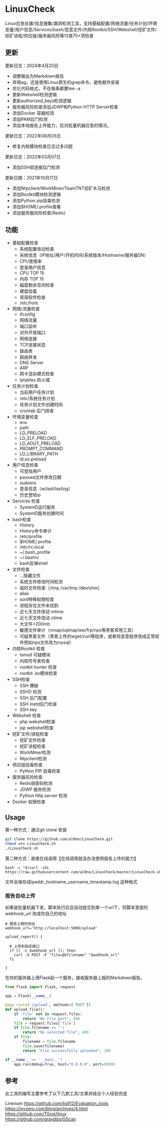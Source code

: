 # LinuxCheck

Linux应急处置/信息搜集/漏洞检测工具，支持基础配置/网络流量/任务计划/环境变量/用户信息/Services/bash/恶意文件/内核Rootkit/SSH/Webshell/挖矿文件/挖矿进程/供应链/服务器风险等13类70+项检查

## 更新

更新日志：2024年4月20日

- 调整输出为Markdown报告
- 弃用ag，还是使用Linux原生的grep命令，避免额外安装
- 优化代码格式，不在每条都要tee -a
- 更新Webshell检测逻辑
- 更新authorized_keys检测逻辑
- 服务器风险检查添加JDWP和Python HTTP Server检查
- 添加Docker 容器检测
- 添加PAM后门检测
- 添加本地报告上传能力，应对批量机器应急的情况。

更新日志：2022年08月05日

- 修复内核模块检查日志过多问题

更新日志：2022年03月07日

- 添加SSH软连接后门检测

更新日期：2021年10月17日

- 添加Ntpclient/WorkMiner/TeamTNT挖矿木马检测
- 添加Rootkit模块检测逻辑
- 添加Python pip投毒检测
- 添加$HOME/.profile查看
- 添加服务器风险检查(Redis)

## 功能

* 基础配置检查
    * 系统配置改动检查
    * 系统信息（IP地址/用户/开机时间/系统版本/Hostname/服务器SN）
    * CPU使用率
    * 登录用户信息
    * CPU TOP 15
    * 内存 TOP 15
    * 磁盘剩余空间检查
    * 硬盘挂载
    * 常用软件检查
    * /etc/hots
* 网络/流量检查
    * ifconfig
    * 网络流量
    * 端口监听
    * 对外开放端口
    * 网络连接
    * TCP连接状态
    * 路由表
    * 路由转发
    * DNS Server
    * ARP
    * 网卡混杂模式检查
    * iptables 防火墙
* 任务计划检查
    * 当前用户任务计划
    * /etc/系统任务计划
    * 任务计划文件创建时间
    * crontab 后门排查
* 环境变量检查
    * env
    * path
    * LD_PRELOAD
    * LD_ELF_PRELOAD
    * LD_AOUT_PRELOAD
    * PROMPT_COMMAND
    * LD_LIBRARY_PATH
    * ld.so.preload
* 用户信息检查
    * 可登陆用户
    * passwd文件修改日期
    * sudoers
    * 登录信息（w/last/lastlog）
    * 历史登陆ip
* Services 检查
    * SystemD运行服务
    * SystemD服务创建时间
* bash检查
    * History
    * History命令审计
    * /etc/profile
    * $HOME/.profile
    * /etc/rc.local
    * ~/.bash_profile
    * ~/.bashrc
    * bash反弹shell
* 文件检查
    * ...隐藏文件
    * 系统文件修改时间检测
    * 临时文件检查（/tmp /var/tmp /dev/shm）
    * alias
    * suid特殊权限检查
    * 进程存在文件未找到
    * 近七天文件改动 mtime
    * 近七天文件改动 ctime
    * 大文件>200mb
    * 敏感文件审计（nmap/sqlmap/ew/frp/nps等黑客常用工具）
    * 可疑黑客文件（黑客上传的wget/curl等程序，或者将恶意程序改成正常软件例如nps文件改为mysql）
* 内核Rootkit 检查
    * lsmod 可疑模块
    * 内核符号表检查
    * rootkit hunter 检查
    * rootkit .ko模块检查
* SSH检查
    * SSH 爆破
    * SSHD 检测
    * SSH 后门配置
    * SSH inetd后门检查
    * SSH key
* Webshell 检查
    * php webshell检查
    * jsp webshell检查
* 挖矿文件/进程检查
    * 挖矿文件检查
    * 挖矿进程检查
    * WorkMiner检测
    * Ntpclient检测
* 供应链投毒检查
    * Python PIP 投毒检查
* 服务器风险检查
    * Redis弱密码检测
    * JDWP 服务检测
    * Python http.server 检测
* Docker 权限检查

## Usage

第一种方式：通过git clone 安装

```bash
git clone https://github.com/al0ne/LinuxCheck.git
chmod u+x LinuxCheck.sh
./LinuxCheck.sh  
```
第二种方式：直接在线调用【在线调用就没办法使用报告上传的能力】

```
bash -c "$(curl -sSL https://raw.githubusercontent.com/al0ne/LinuxCheck/master/LinuxCheck.sh)"  
```

文件会保存成ipaddr_hostname_username_timestamp.log 这种格式

### 报告自动上传

如果是批量机器下发，脚本执行后会自动提交到某一个url下，将脚本里面的webhook_url 改成你自己的地址

```shell
# 报告上报的地址
webhook_url='http://localhost:5000/upload'

upload_report() {

  # 上传到指定接口
  if [[ -n $webhook_url ]]; then
    curl -X POST -F "file=@$filename" "$webhook_url"
  fi

}
```

在你的服务器上用Flask起一个服务，接收服务器上报的Markdown报告。

```python
from flask import Flask, request

app = Flask(__name__)

@app.route('/upload', methods=['POST'])
def upload_file():
    if 'file' not in request.files:
        return "No file part", 400
    file = request.files['file']
    if file.filename == '':
        return "No selected file", 400
    if file:
        filename = file.filename
        file.save(filename)
        return "File successfully uploaded", 200

if __name__ == '__main__':
    app.run(debug=True, host="0.0.0.0", port=9999)
```



## 参考

此工具的编写主要参考了以下几款工具/文章并结合个人经验完成

Linenum
https://github.com/lis912/Evaluation_tools  
https://ixyzero.com/blog/archives/4.html  
https://github.com/T0xst/linux   
https://github.com/grayddq/GScan  
